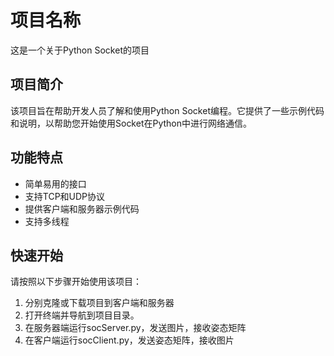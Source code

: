 # 项目名称

这是一个关于Python Socket的项目

## 项目简介

该项目旨在帮助开发人员了解和使用Python Socket编程。它提供了一些示例代码和说明，以帮助您开始使用Socket在Python中进行网络通信。

## 功能特点

- 简单易用的接口
- 支持TCP和UDP协议
- 提供客户端和服务器示例代码
- 支持多线程

## 快速开始

请按照以下步骤开始使用该项目：

1. 分别克隆或下载项目到客户端和服务器
2. 打开终端并导航到项目目录。
3. 在服务器端运行socServer.py，发送图片，接收姿态矩阵
4. 在客户端运行socClient.py，发送姿态矩阵，接收图片

